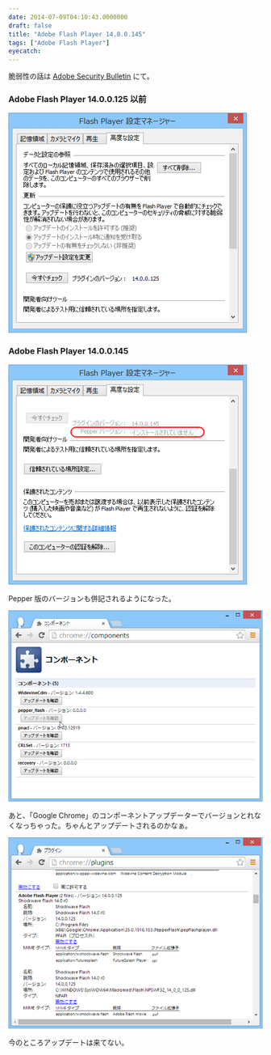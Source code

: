 ```yaml
---
date: 2014-07-09T04:10:43.0000000
draft: false
title: "Adobe Flash Player 14.0.0.145"
tags: ["Adobe Flash Player"]
eyecatch: 
---
```

<p>脆弱性の話は <a href="http://helpx.adobe.com/security/products/flash-player/apsb14-17.html">Adobe Security Bulletin</a> にて。</p>

<div class="section">
<h3>Adobe Flash Player 14.0.0.125 以前</h3>
<p><span itemscope itemtype="http://schema.org/Photograph"><img src="20140709040304.png" alt="f:id:daruyanagi:20140709040304p:plain" title="f:id:daruyanagi:20140709040304p:plain" class="hatena-fotolife" itemprop="image"></span><br />
</p>

</div>
<div class="section">
<h3>Adobe Flash Player 14.0.0.145</h3>
<p><span itemscope itemtype="http://schema.org/Photograph"><img src="20140709040351.png" alt="f:id:daruyanagi:20140709040351p:plain" title="f:id:daruyanagi:20140709040351p:plain" class="hatena-fotolife" itemprop="image"></span></p><p>Pepper 版のバージョンも併記されるようになった。</p><p><span itemscope itemtype="http://schema.org/Photograph"><img src="20140709040858.png" alt="f:id:daruyanagi:20140709040858p:plain" title="f:id:daruyanagi:20140709040858p:plain" class="hatena-fotolife" itemprop="image"></span></p><p>あと、「Google Chrome」のコンポーネントアップデーターでバージョンとれなくなっちゃった。ちゃんとアップデートされるのかなぁ。</p><p><span itemscope itemtype="http://schema.org/Photograph"><img src="20140709041006.png" alt="f:id:daruyanagi:20140709041006p:plain" title="f:id:daruyanagi:20140709041006p:plain" class="hatena-fotolife" itemprop="image"></span></p><p>今のところアップデートは来てない。</p>

</div>